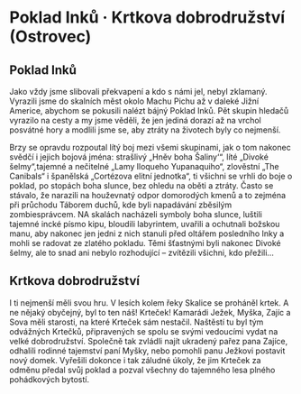 
# Poklad Inků · Krtkova dobrodružství (Ostrovec)

## Poklad Inků

Jako vždy jsme slibovali překvapení a kdo s námi jel, nebyl zklamaný. Vyrazili jsme do skalních měst okolo Machu Pichu až v daleké Jižní Americe, abychom se pokusili nalézt bájný Poklad Inků. Pět skupin hledačů vyrazilo na cesty a my jsme věděli, že jen jediná dorazí až na vrchol posvátné hory a modlili jsme se, aby ztráty na životech byly co nejmenší.

Brzy se opravdu rozpoutal lítý boj mezi všemi skupinami, jak o tom nakonec svědčí i jejich bojová jména: strašlivý „Hněv boha Šaliny‘“, líté „Divoké šelmy“,tajemné a nečitelné „Lamy lloqueho Yupanaquiho“, zlověstní „The Canibals“ i španělská „Cortézova elitní jednotka“, ti všichni se vrhli do boje o poklad, po stopách boha slunce, bez ohledu na oběti a ztráty. Často se stávalo, že narazili na houževnatý odpor domorodých kmenů a to zejména při průchodu Táborem duchů, kde byli napadávání zběsilým zombiesprávcem. NA skalách nacházeli symboly boha slunce, luštili tajemné incké písmo kipu, bloudili labyrintem, uvařili a ochutnali božskou manu, aby nakonec jen jedni z nich stanuli před oltářem posledního Inky a mohli se radovat ze zlatého pokladu. Těmi šťastnými byli nakonec Divoké šelmy, ale to snad ani nebylo rozhodující – zvítězili všichni, kdo přežili…

## Krtkova dobrodružství

I ti nejmenší měli svou hru. V lesích kolem řeky Skalice se proháněl krtek. A ne nějaký obyčejný, byl to ten náš! Krteček! Kamarádi Ježek, Myška, Zajíc a Sova měli starosti, na které Krteček sám nestačil. Naštěstí tu byl tým odvážných Krtečků, připravených se spolu se svými vedoucími vydat na velké dobrodružství. Společně tak zvládli najít ukradený pařez pana Zajíce, odhalili rodinné tajemství paní Myšky, nebo pomohli panu Ježkovi postavit nový domek. Vyřešili dokonce i tak záludné úkoly, že jim Krteček za odměnu předal svůj poklad a pozval všechny do tajemného lesa plného pohádkových bytostí.
